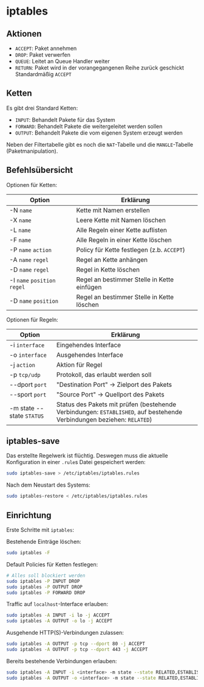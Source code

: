 # iptables

## Aktionen

- `ACCEPT`: Paket annehmen
- `DROP`: Paket verwerfen
- `QUEUE`: Leitet an Queue Handler weiter
- `RETURN`: Paket wird in der vorangegangenen Reihe zurück geschickt
    Standardmäßig `ACCEPT`

## Ketten
Es gibt drei Standard Ketten:

- `INPUT`: Behandelt Pakete für das System
- `FORWARD`: Behandelt Pakete die weitergeleitet werden sollen
- `OUTPUT`: Behandelt Pakete die vom eigenen System erzeugt werden

Neben der Filtertabelle gibt es noch die `NAT`-Tabelle und die `MANGLE`-Tabelle
(Paketmanipulation).

## Befehlsübersicht
Optionen für Ketten:

| Option                        | Erklärung   |
| ----------------------------- | ----------- |
| -N `name`                     | Kette mit Namen erstellen     |
| -X `name`                     | Leere Kette mit Namen löschen |
| -L `name`                     | Alle Regeln einer Kette auflisten |
| -F `name`                     | Alle Regeln in einer Kette löschen |
| -P `name` `action`            | Policy für Kette festlegen (z.b. `ACCEPT`) |
| -A `name` `regel`             | Regel an Kette anhängen |
| -D `name` `regel`             | Regel in Kette löschen |
| -I `name` `position` `regel`  | Regel an bestimmer Stelle in Kette einfügen |
| -D `name` `position`          | Regel an bestimmer Stelle in Kette löschen |

Optionen für Regeln:

| Option | Erklärung |
| ------ | --------- |
| -i `interface` | Eingehendes Interface |
| -o `interface` | Ausgehendes Interface |
| -j `action`    | Aktion für Regel |
| -p `tcp/udp`   | Protokoll, das erlaubt werden soll |
| --dport `port` | "Destination Port" -> Zielport des Pakets |
| --sport `port` | "Source Port" -> Quellport des Pakets |
| -m state --state `STATUS` | Status des Pakets mit prüfen (bestehende Verbindungen: `ESTABLISHED`, auf bestehende Verbindungen beziehen: `RELATED`)|

## iptables-save
Das erstellte Regelwerk ist flüchtig. Deswegen muss die aktuelle Konfiguration
in einer `.rule`s Datei gespeichert werden:

```bash
sudo iptables-save > /etc/iptables/iptables.rules
```

Nach dem Neustart des Systems:

```bash
sudo iptables-restore < /etc/iptables/iptables.rules
```

## Einrichtung
Erste Schritte mit `iptables`:

Bestehende Einträge löschen:
```bash
sudo iptables -F
```

Default Policies für Ketten festlegen:
```bash
# Alles soll blockiert werden
sudo iptables -P INPUT DROP
sudo iptables -P OUTPUT DROP
sudo iptables -P FORWARD DROP
```

Traffic auf `localhost`-Interface erlauben:
```bash
sudo iptables -A INPUT -i lo -j ACCEPT
sudo iptables -A OUTPUT -o lo -j ACCEPT
```

Ausgehende HTTP(S)-Verbindungen zulassen:
```bash
sudo iptables -A OUTPUT -p tcp --dport 80 -j ACCEPT
sudo iptables -A OUTPUT -p tcp --dport 443 -j ACCEPT
```

Bereits bestehende Verbindungen erlauben:
```bash
sudo iptables -A INPUT -i <interface> -m state --state RELATED,ESTABLISHED -j ACCEPT
sudo iptables -A OUTPUT -o <interface> -m state --state RELATED,ESTABLISHED -j ACCEPT
```

